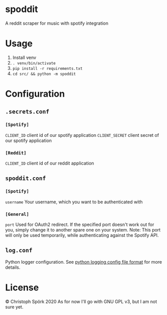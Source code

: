 # spoddit

A reddit scraper for music with spotify integration

# Usage

1. Install venv
2. `. venv/bin/activate`
3. `pip install -r requirements.txt`
4. `cd src/ && python -m spoddit`

# Configuration

## `.secrets.conf`

### `[Spotify]`
`CLIENT_ID` client id of our spotify application
`CLIENT_SECRET` client secret of our spotify application

### `[Reddit]`
`CLIENT_ID`  client id of our reddit application

## `spoddit.conf`

### `[Spotify]`
`username` Your username, which you want to be authenticated with

### `[General]`
`port` Used for OAuth2 redirect. If the specified port doesn't work out for you, simply change it to another spare one on your system. Note: This port will only be used temporarily, while authenticating against the Spotify API.

## `log.conf`
Python logger configuration. See [python logging config file format](https://docs.python.org/3/library/logging.config.html#logging-config-fileformat)
for more details.

# License
© Christoph Spörk 2020
As for now I'll go with GNU GPL v3, but I am not sure yet.
